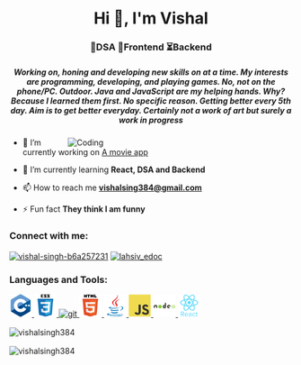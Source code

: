<h1 align="center">Hi 👋, I'm Vishal</h1>
<h3 align="center">🚧DSA 🚧Frontend ⏳Backend</h3>
<h5 align="center">Working on, honing and developing new skills on at a time. My interests are programming, developing, and playing games. No, not on the phone/PC. Outdoor. Java and JavaScript are my helping hands. Why? Because I learned them first. No specific reason. Getting better every 5th day. Aim is to get better everyday. Certainly not a work of art but surely a work in progress</h5>
<img align="right" alt="Coding" width="400" src="https://cdn.dribbble.com/users/1162077/screenshots/3848914/programmer.gif">

- 🔭 I’m currently working on [A movie app](https://github.com/vishalsingh384/about_movies)

- 🌱 I’m currently learning **React, DSA and Backend**

- 📫 How to reach me **vishalsing384@gmail.com**

- ⚡ Fun fact **They think I am funny**

<h3 align="left">Connect with me:</h3>
<p align="left">
<a href="https://linkedin.com/in/vishal-singh-b6a257231" target="blank"><img align="center" src="https://raw.githubusercontent.com/rahuldkjain/github-profile-readme-generator/master/src/images/icons/Social/linked-in-alt.svg" alt="vishal-singh-b6a257231" height="30" width="40" /></a>
<a href="https://www.leetcode.com/lahsiv_edoc" target="blank"><img align="center" src="https://raw.githubusercontent.com/rahuldkjain/github-profile-readme-generator/master/src/images/icons/Social/leet-code.svg" alt="lahsiv_edoc" height="30" width="40" /></a>
</p>

<h3 align="left">Languages and Tools:</h3>
<p align="left"> <a href="https://www.w3schools.com/cpp/" target="_blank" rel="noreferrer"> <img src="https://raw.githubusercontent.com/devicons/devicon/master/icons/cplusplus/cplusplus-original.svg" alt="cplusplus" width="40" height="40"/> </a> <a href="https://www.w3schools.com/css/" target="_blank" rel="noreferrer"> <img src="https://raw.githubusercontent.com/devicons/devicon/master/icons/css3/css3-original-wordmark.svg" alt="css3" width="40" height="40"/> </a> <a href="https://git-scm.com/" target="_blank" rel="noreferrer"> <img src="https://www.vectorlogo.zone/logos/git-scm/git-scm-icon.svg" alt="git" width="40" height="40"/> </a> <a href="https://www.w3.org/html/" target="_blank" rel="noreferrer"> <img src="https://raw.githubusercontent.com/devicons/devicon/master/icons/html5/html5-original-wordmark.svg" alt="html5" width="40" height="40"/> </a> <a href="https://www.java.com" target="_blank" rel="noreferrer"> <img src="https://raw.githubusercontent.com/devicons/devicon/master/icons/java/java-original.svg" alt="java" width="40" height="40"/> </a> <a href="https://developer.mozilla.org/en-US/docs/Web/JavaScript" target="_blank" rel="noreferrer"> <img src="https://raw.githubusercontent.com/devicons/devicon/master/icons/javascript/javascript-original.svg" alt="javascript" width="40" height="40"/> </a> <a href="https://nodejs.org" target="_blank" rel="noreferrer"> <img src="https://raw.githubusercontent.com/devicons/devicon/master/icons/nodejs/nodejs-original-wordmark.svg" alt="nodejs" width="40" height="40"/> </a> <a href="https://reactjs.org/" target="_blank" rel="noreferrer"> <img src="https://raw.githubusercontent.com/devicons/devicon/master/icons/react/react-original-wordmark.svg" alt="react" width="40" height="40"/> </a> </p>

<p><img align="center" src="https://github-readme-stats.vercel.app/api/top-langs?username=vishalsingh384&show_icons=true&locale=en&layout=compact" alt="vishalsingh384" /></p>

<p><img align="center" src="https://github-readme-streak-stats.herokuapp.com/?user=vishalsingh384&" alt="vishalsingh384" /></p>
